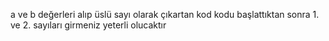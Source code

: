 a ve b değerleri alıp üslü sayı olarak çıkartan kod kodu başlattıktan sonra 1. ve 2. sayıları girmeniz yeterli olucaktır
